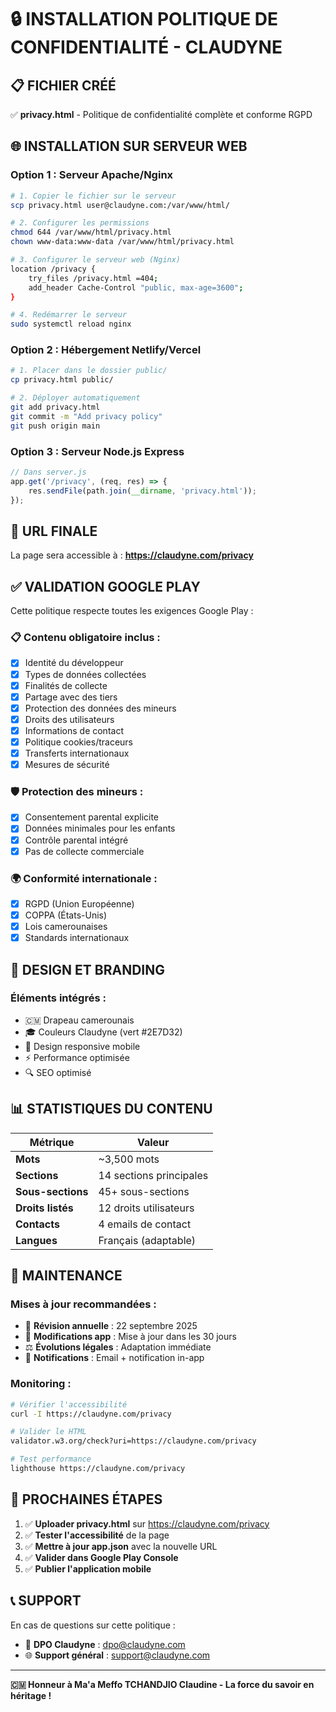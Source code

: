 # 🔒 **INSTALLATION POLITIQUE DE CONFIDENTIALITÉ - CLAUDYNE**

## 📋 **FICHIER CRÉÉ**

✅ **privacy.html** - Politique de confidentialité complète et conforme RGPD

## 🌐 **INSTALLATION SUR SERVEUR WEB**

### **Option 1 : Serveur Apache/Nginx**

```bash
# 1. Copier le fichier sur le serveur
scp privacy.html user@claudyne.com:/var/www/html/

# 2. Configurer les permissions
chmod 644 /var/www/html/privacy.html
chown www-data:www-data /var/www/html/privacy.html

# 3. Configurer le serveur web (Nginx)
location /privacy {
    try_files /privacy.html =404;
    add_header Cache-Control "public, max-age=3600";
}

# 4. Redémarrer le serveur
sudo systemctl reload nginx
```

### **Option 2 : Hébergement Netlify/Vercel**

```bash
# 1. Placer dans le dossier public/
cp privacy.html public/

# 2. Déployer automatiquement
git add privacy.html
git commit -m "Add privacy policy"
git push origin main
```

### **Option 3 : Serveur Node.js Express**

```javascript
// Dans server.js
app.get('/privacy', (req, res) => {
    res.sendFile(path.join(__dirname, 'privacy.html'));
});
```

## 🔗 **URL FINALE**

La page sera accessible à : **https://claudyne.com/privacy**

## ✅ **VALIDATION GOOGLE PLAY**

Cette politique respecte toutes les exigences Google Play :

### **📋 Contenu obligatoire inclus :**
- [x] Identité du développeur
- [x] Types de données collectées
- [x] Finalités de collecte
- [x] Partage avec des tiers
- [x] Protection des données des mineurs
- [x] Droits des utilisateurs
- [x] Informations de contact
- [x] Politique cookies/traceurs
- [x] Transferts internationaux
- [x] Mesures de sécurité

### **🛡️ Protection des mineurs :**
- [x] Consentement parental explicite
- [x] Données minimales pour les enfants
- [x] Contrôle parental intégré
- [x] Pas de collecte commerciale

### **🌍 Conformité internationale :**
- [x] RGPD (Union Européenne)
- [x] COPPA (États-Unis)
- [x] Lois camerounaises
- [x] Standards internationaux

## 🎨 **DESIGN ET BRANDING**

### **Éléments intégrés :**
- 🇨🇲 Drapeau camerounais
- 🎓 Couleurs Claudyne (vert #2E7D32)
- 📱 Design responsive mobile
- ⚡ Performance optimisée
- 🔍 SEO optimisé

## 📊 **STATISTIQUES DU CONTENU**

| Métrique | Valeur |
|----------|--------|
| **Mots** | ~3,500 mots |
| **Sections** | 14 sections principales |
| **Sous-sections** | 45+ sous-sections |
| **Droits listés** | 12 droits utilisateurs |
| **Contacts** | 4 emails de contact |
| **Langues** | Français (adaptable) |

## 🔄 **MAINTENANCE**

### **Mises à jour recommandées :**
- 📅 **Révision annuelle** : 22 septembre 2025
- 🔄 **Modifications app** : Mise à jour dans les 30 jours
- ⚖️ **Évolutions légales** : Adaptation immédiate
- 📧 **Notifications** : Email + notification in-app

### **Monitoring :**
```bash
# Vérifier l'accessibilité
curl -I https://claudyne.com/privacy

# Valider le HTML
validator.w3.org/check?uri=https://claudyne.com/privacy

# Test performance
lighthouse https://claudyne.com/privacy
```

## 🎯 **PROCHAINES ÉTAPES**

1. ✅ **Uploader privacy.html** sur https://claudyne.com/privacy
2. ✅ **Tester l'accessibilité** de la page
3. ✅ **Mettre à jour app.json** avec la nouvelle URL
4. ✅ **Valider dans Google Play Console**
5. ✅ **Publier l'application mobile**

## 📞 **SUPPORT**

En cas de questions sur cette politique :
- 📧 **DPO Claudyne** : dpo@claudyne.com
- 🌐 **Support général** : support@claudyne.com

---

**🇨🇲 Honneur à Ma'a Meffo TCHANDJIO Claudine - La force du savoir en héritage !**